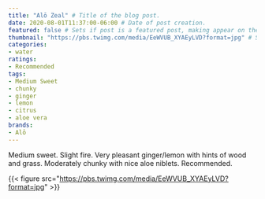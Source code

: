 ```yaml
---
title: "Alō Zeal" # Title of the blog post.
date: 2020-08-01T11:37:00-06:00 # Date of post creation.
featured: false # Sets if post is a featured post, making appear on the home page side bar.
thumbnail: "https://pbs.twimg.com/media/EeWVUB_XYAEyLVD?format=jpg" # Sets thumbnail image appearing inside card on homepage.
categories:
- water
ratings:
- Recommended
tags:
- Medium Sweet
- chunky
- ginger
- lemon
- citrus
- aloe vera
brands:
- Alō
---
```


Medium sweet. Slight fire. Very pleasant ginger/lemon with hints of wood and grass. Moderately chunky with nice aloe niblets. Recommended.

{{< figure src="https://pbs.twimg.com/media/EeWVUB_XYAEyLVD?format=jpg" >}}